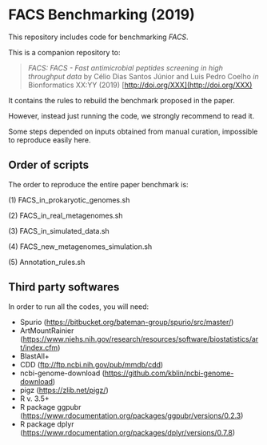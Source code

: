 # FACS Benchmarking (2019)

This repository includes code for benchmarking *FACS*.

This is a companion repository to:

> _FACS: FACS - Fast antimicrobial peptides screening in high throughput data_
> by Célio Dias Santos Júnior and Luis Pedro Coelho _in_ Bionformatics XX:YY (2019)
> [http://doi.org/XXX](http://doi.org/XXX)

It contains the rules to rebuild the benchmark proposed in the paper.

However, instead just running the code, we strongly recommend to read it.

Some steps depended on inputs obtained from manual curation, impossible to reproduce easily here.

## Order of scripts

The order to reproduce the entire paper benchmark is:

(1) FACS_in_prokaryotic_genomes.sh

(2) FACS_in_real_metagenomes.sh

(3) FACS_in_simulated_data.sh

(4) FACS_new_metagenomes_simulation.sh

(5) Annotation_rules.sh


## Third party softwares

In order to run all the codes, you will need:

- Spurio (https://bitbucket.org/bateman-group/spurio/src/master/)
- ArtMountRainier (https://www.niehs.nih.gov/research/resources/software/biostatistics/art/index.cfm)
- BlastAll+
- CDD (ftp://ftp.ncbi.nih.gov/pub/mmdb/cdd)
- ncbi-genome-download (https://github.com/kblin/ncbi-genome-download)
- pigz (https://zlib.net/pigz/)
- R v. 3.5+
- R package ggpubr (https://www.rdocumentation.org/packages/ggpubr/versions/0.2.3)
- R package dplyr (https://www.rdocumentation.org/packages/dplyr/versions/0.7.8)
